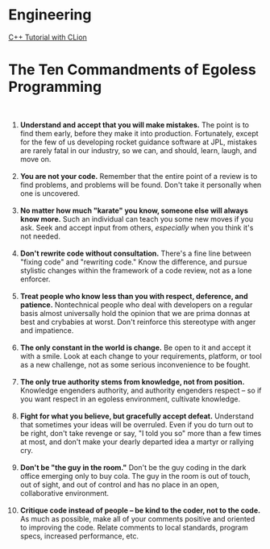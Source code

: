 # Engineering

<a href="https://www.youtube.com/watch?v=MY_Z90Tj6is&t=14s" target="_blank">C++ Tutorial with CLion</a>
<br>
<h1 class="post-title">The Ten Commandments of Egoless Programming</h1>
<br>
<ol>
<li><b>Understand and accept that you will make mistakes.</b> The point is to find them early, before they make it into production. Fortunately, except for the few of us developing rocket guidance software at JPL, mistakes are rarely fatal in our industry, so we can, and should, learn, laugh, and move on.<br/><br/>
</li>
<li><b>You are not your code.</b> Remember that the entire point of a review is to find problems, and problems will be found. Don't take it personally when one is uncovered.<br/><br/>
</li>
<li><b>No matter how much "karate" you know, someone else will always know more.</b> Such an individual can teach you some new moves if you ask. Seek and accept input from others, <em>especially</em> when you think it's not needed.<br/><br/>
</li>
<li><b>Don't rewrite code without consultation.</b> There's a fine line between "fixing code" and "rewriting code." Know the difference, and pursue stylistic changes within the framework of a code review, not as a lone enforcer.<br/><br/>
</li>
<li><b>Treat people who know less than you with respect, deference, and patience.</b> Nontechnical people who deal with developers on a regular basis almost universally hold the opinion that we are prima donnas at best and crybabies at worst. Don't reinforce this stereotype with anger and impatience.<br/><br/>
</li>
<li><b>The only constant in the world is change.</b> Be open to it and accept it with a smile. Look at each change to your requirements, platform, or tool as a new challenge, not as some serious inconvenience to be fought.<br/><br/>
</li>
<li><b>The only true authority stems from knowledge, not from position.</b> Knowledge engenders authority, and authority engenders respect &ndash; so if you want respect in an egoless environment, cultivate knowledge.<br/><br/>
</li>
<li><b>Fight for what you believe, but gracefully accept defeat.</b> Understand that sometimes your ideas will be overruled. Even if you do turn out to be right, don't take revenge or say, "I told you so" more than a few times at most, and don't make your dearly departed idea a martyr or rallying cry.<br/><br/>
</li>
<li><b>Don't be "the guy in the room."</b> Don't be the guy coding in the dark office emerging only to buy cola. The guy in the room is out of touch, out of sight, and out of control and has no place in an open, collaborative environment.<br/><br/>
</li>
<li><b>Critique code instead of people &ndash; be kind to the coder, not to the code.</b> As much as possible, make all of your comments positive and oriented to improving the code. Relate comments to local standards, program specs, increased performance, etc.<br/>
</li>
</ol>
